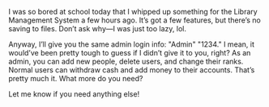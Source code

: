 
I was so bored at school today that I whipped up something for the Library Management System a few hours ago. It’s got a few features, but there’s no saving to files. Don’t ask why—I was just too lazy, lol.

Anyway, I’ll give you the same admin login info: "Admin" "1234." I mean, it would’ve been pretty tough to guess if I didn’t give it to you, right? As an admin, you can add new people, delete users,
and change their ranks. Normal users can withdraw cash and add money to their accounts. That’s pretty much it. What more do you need?

Let me know if you need anything else!
